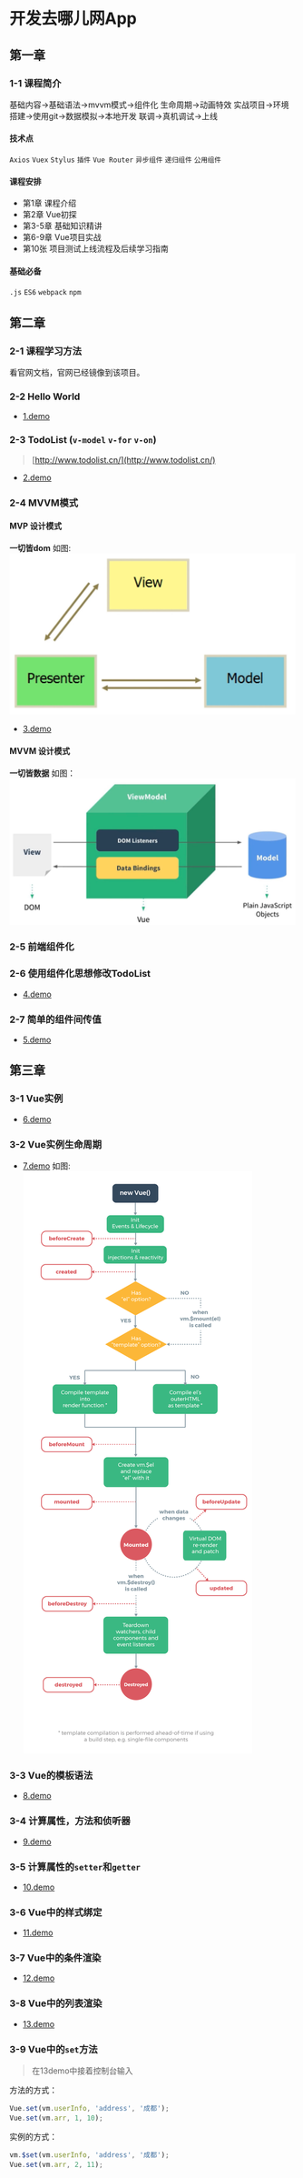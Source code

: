 # 开发去哪儿网App

## 第一章
### 1-1 课程简介
基础内容->基础语法->mvvm模式->组件化
生命周期->动画特效
实战项目->环境搭建->使用git->数据模拟->本地开发
联调->真机调试->上线

#### 技术点
`Axios` `Vuex` `Stylus` `插件` `Vue Router` `异步组件` `递归组件` `公用组件`

#### 课程安排
- 第1章 课程介绍
- 第2章 Vue初探
- 第3-5章 基础知识精讲
- 第6-9章 Vue项目实战
- 第10张 项目测试上线流程及后续学习指南

#### 基础必备
`.js` `ES6` `webpack` `npm`

## 第二章
### 2-1 课程学习方法
看官网文档，官网已经镜像到该项目。

### 2-2 Hello World
- [1.demo](./../demo/1/2-2/index.html)

### 2-3 TodoList (`v-model` `v-for` `v-on`)
> [http://www.todolist.cn/](http://www.todolist.cn/)

- [2.demo](./../demo/1/2-3/index.html)

### 2-4 MVVM模式
#### MVP 设计模式 
**一切皆dom**
如图:
![mvp](./img/mvp.png)
- [3.demo](../demo/1/2-4/jquery.html)
#### MVVM 设计模式 
**一切皆数据**
如图：
![mvvm](./img/mvvm.png)

### 2-5 前端组件化
### 2-6 使用组件化思想修改TodoList
- [4.demo](../demo/1/2-6/index.html)

### 2-7 简单的组件间传值
- [5.demo](../demo/1/2-7/index.html)

## 第三章
### 3-1 Vue实例
- [6.demo](../demo/1/3-1/index.html)

### 3-2 Vue实例生命周期
- [7.demo](../demo/1/3-2/index.html)
如图:
![lifecycle](./img/lifecycle.png)

### 3-3 Vue的模板语法
- [8.demo](../demo/1/3-3/index.html)

### 3-4 计算属性，方法和侦听器
- [9.demo](../demo/1/3-4/index.html)

### 3-5 计算属性的`setter`和`getter`
- [10.demo](../demo/1/3-5/index.html)

### 3-6 Vue中的样式绑定
- [11.demo](../demo/1/3-6/index.html)

### 3-7 Vue中的条件渲染
- [12.demo](../demo/1/3-7/index.html)

### 3-8 Vue中的列表渲染
- [13.demo](../demo/1/3-8/index.html)

### 3-9 Vue中的`set`方法
>在13demo中接着控制台输入

方法的方式：
```javascript
Vue.set(vm.userInfo, 'address', '成都');
Vue.set(vm.arr, 1, 10);
```

实例的方式：
```javascript
vm.$set(vm.userInfo, 'address', '成都');
Vue.set(vm.arr, 2, 11);
```
